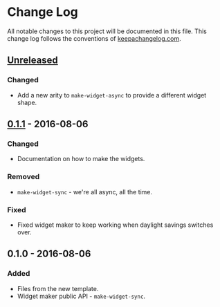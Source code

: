 # Change Log
All notable changes to this project will be documented in this file. This change log follows the conventions of [keepachangelog.com](http://keepachangelog.com/).

## [Unreleased]
### Changed
- Add a new arity to `make-widget-async` to provide a different widget shape.

## [0.1.1] - 2016-08-06
### Changed
- Documentation on how to make the widgets.

### Removed
- `make-widget-sync` - we're all async, all the time.

### Fixed
- Fixed widget maker to keep working when daylight savings switches over.

## 0.1.0 - 2016-08-06
### Added
- Files from the new template.
- Widget maker public API - `make-widget-sync`.

[Unreleased]: https://github.com/your-name/clojure-hobbit-smash/compare/0.1.1...HEAD
[0.1.1]: https://github.com/your-name/clojure-hobbit-smash/compare/0.1.0...0.1.1
